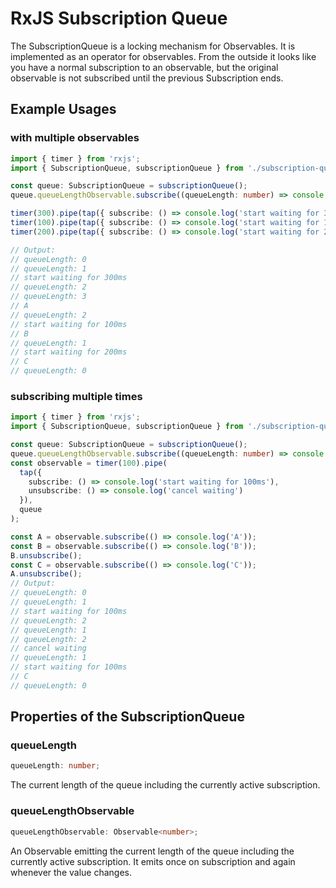 # RxJS Subscription Queue
The SubscriptionQueue is a locking mechanism for Observables. It is implemented as an operator for observables.
From the outside it looks like you have a normal subscription to an observable, but the original observable is not subscribed until the
previous Subscription ends.

## Example Usages
### with multiple observables
```ts
import { timer } from 'rxjs';
import { SubscriptionQueue, subscriptionQueue } from './subscription-queue';

const queue: SubscriptionQueue = subscriptionQueue();
queue.queueLengthObservable.subscribe((queueLength: number) => console.log('queueLength: ' + queueLength));

timer(300).pipe(tap({ subscribe: () => console.log('start waiting for 300ms') }), queue).subscribe(() => console.log('A'));
timer(100).pipe(tap({ subscribe: () => console.log('start waiting for 100ms') }), queue).subscribe(() => console.log('B'));
timer(200).pipe(tap({ subscribe: () => console.log('start waiting for 200ms') }), queue).subscribe(() => console.log('C'));

// Output:
// queueLength: 0
// queueLength: 1
// start waiting for 300ms
// queueLength: 2
// queueLength: 3
// A
// queueLength: 2
// start waiting for 100ms
// B
// queueLength: 1
// start waiting for 200ms
// C
// queueLength: 0
```
### subscribing multiple times
```ts
import { timer } from 'rxjs';
import { SubscriptionQueue, subscriptionQueue } from './subscription-queue';

const queue: SubscriptionQueue = subscriptionQueue();
queue.queueLengthObservable.subscribe((queueLength: number) => console.log('queueLength: ' + queueLength));
const observable = timer(100).pipe(
  tap({
    subscribe: () => console.log('start waiting for 100ms'),
    unsubscribe: () => console.log('cancel waiting')
  }),
  queue
);

const A = observable.subscribe(() => console.log('A'));
const B = observable.subscribe(() => console.log('B'));
B.unsubscribe();
const C = observable.subscribe(() => console.log('C'));
A.unsubscribe();
// Output:
// queueLength: 0
// queueLength: 1
// start waiting for 100ms
// queueLength: 2
// queueLength: 1
// queueLength: 2
// cancel waiting
// queueLength: 1
// start waiting for 100ms
// C
// queueLength: 0
```
## Properties of the SubscriptionQueue
### queueLength
```ts
queueLength: number;
```
The current length of the queue including the currently active subscription.
### queueLengthObservable
```ts
queueLengthObservable: Observable<number>;
```
An Observable emitting the current length of the queue including the currently active subscription. It emits once on subscription and again whenever the value changes.
